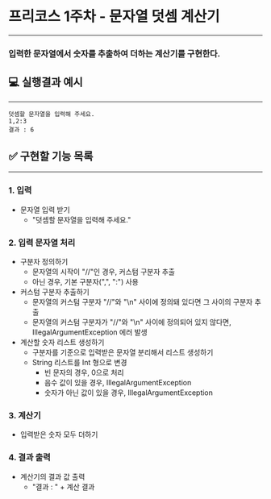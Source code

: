 # 프리코스 1주차 - 문자열 덧셈 계산기

- - -

### 입력한 문자열에서 숫자를 추출하여 더하는 계산기를 구현한다.

## 💻 실행결과 예시

- - -

```
덧셈할 문자열을 입력해 주세요.
1,2:3  
결과 : 6
```

## ✅ 구현할 기능 목록

- - -

### 1. 입력

- 문자열 입력 받기
    - "덧셈할 문자열을 입력해 주세요."

### 2. 입력 문자열 처리

- 구분자 정의하기
    - 문자열의 시작이 "//"인 경우, 커스텀 구분자 추출
    - 아닌 경우, 기본 구분자(",", ":") 사용
- 커스텀 구분자 추출하기
    - 문자열의 커스텀 구분자 "//"와 "\n" 사이에 정의돼 있다면 그 사이의 구분자 추출
    - 문자열의 커스텀 구분자가 "//"와 "\n" 사이에 정의되어 있지 않다면, IllegalArgumentException 에러 발생
- 계산할 숫자 리스트 생성하기
    - 구분자를 기준으로 입력받은 문자열 분리해서 리스트 생성하기
    - String 리스트를 Int 형으로 변경
        - 빈 문자의 경우, 0으로 처리
        - 음수 값이 있을 경우, IllegalArgumentException
        - 숫자가 아닌 값이 있을 경우, IllegalArgumentException

### 3. 계산기

- 입력받은 숫자 모두 더하기

### 4. 결과 출력

- 계산기의 결과 값 출력
    - "결과 : " + 계산 결과